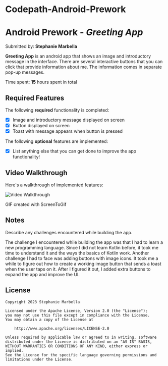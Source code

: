 # Codepath-Android-Prework

# Android Prework - *Greeting App*

Submitted by: **Stephanie Marbella**

**Greeting App** is an android app that shows an image and introductory message in the interface. There are several interactive buttons that you can click that provide information about me. The information comes in separate pop-up messages.

Time spent: **15** hours spent in total

## Required Features

The following **required** functionality is completed:

* [x] Image and introductory message displayed on screen
* [x] Button displayed on screen
* [x] Toast with message appears when button is pressed 

The following **optional** features are implemented:

* [x] List anything else that you can get done to improve the app functionality!

## Video Walkthrough

Here's a walkthrough of implemented features:

<img src='https://i.imgur.com/h4wZFVX.gif' title='Video Walkthrough' width='' alt='Video Walkthrough' />

<!-- Replace this with whatever GIF tool you used! -->
GIF created with ScreenToGif
<!-- Recommended tools:
[Kap](https://getkap.co/) for macOS
[ScreenToGif](https://www.screentogif.com/) for Windows
[peek](https://github.com/phw/peek) for Linux. -->

## Notes

Describe any challenges encountered while building the app.

The challenge I encountered while building the app was that I had to learn a new programming language. Since I did not learn Kotlin before, it took me time to understand it and the ways the basics of Kotlin work. Another challenge I had to face was adding buttons with image icons. It took me a while to figure out how to create a working image button that sends a toast when the user taps on it. After I figured it out, I added extra buttons to expand the app and improve the UI.

## License

    Copyright 2023 Stephanie Marbella

    Licensed under the Apache License, Version 2.0 (the "License");
    you may not use this file except in compliance with the License.
    You may obtain a copy of the License at

        http://www.apache.org/licenses/LICENSE-2.0

    Unless required by applicable law or agreed to in writing, software
    distributed under the License is distributed on an "AS IS" BASIS,
    WITHOUT WARRANTIES OR CONDITIONS OF ANY KIND, either express or implied.
    See the License for the specific language governing permissions and
    limitations under the License.
